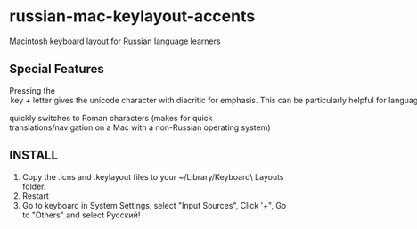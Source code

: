 # russian-mac-keylayout-accents
Macintosh keyboard layout for Russian language learners 

Special Features
----------------
Pressing the <option> key + letter gives the unicode character with diacritic for emphasis.  This can be particularly helpful for language learners that need to remember where to place the emphasis.  e.g.: (option+letter => я́е́ё́ы́у́и́о́).  

<CAPS LOCK> quickly switches to Roman characters (makes for quick translations/navigation on a Mac with a non-Russian operating system)

INSTALL
-------
1. Copy the .icns and .keylayout files to your ~/Library/Keyboard\ Layouts folder.
2. Restart
3. Go to keyboard in System Settings, select "Input Sources", Click '+", Go to "Others" and select Русский!

